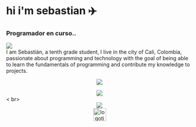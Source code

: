 # hi i'm sebastian ✈️
### Programador en curso..
![](https://komarev.com/ghpvc/?username=ALEMN2481&color=brightgreen) 
<br>
I am Sebastián, a tenth grade student, I live in the city of Cali, Colombia, passionate about programming and technology with the goal of being able to learn the fundamentals of programming and contribute my knowledge to projects.
<br> 
<p align="center"> 
  <a href="https://skillicons.dev">
    <img src="https://skillicons.dev/icons?i=js,html,css,raspberrypi" /> 
  </a> 
</p > 
<div align="center"> 
  <img src="https://github-readme-stats.vercel.app/api/top-langs/?username=ALEMN2481&layout=compact&theme=transparent"/> 
</div> 
< br> 
<div align="center"> 
  <img src="https://github-readme-stats.vercel.app/api?username=ALEMN2481&show_icons=true&theme=transparent&hide=contribs"/> 
  <br>  
    <img src="https://img.shields.io/static/v1?message=LinkedIn&logo=linkedin&label=&color=0077B5&logoColor=white&labelColor=&style=para-la-insignia" height="35" alt="logotipo de linkedin" /> 
  </a> 
</div> 


<!--
**ALEMN2481/ALEMN2481** is a ✨ _special_ ✨ repository because its `README.md` (this file) appears on your GitHub profile.

Here are some ideas to get you started:

- 🔭 I’m currently working on ...
- 🌱 I’m currently learning ...
- 👯 I’m looking to collaborate on ...
- 🤔 I’m looking for help with ...
- 💬 Ask me about ...
- 📫 How to reach me: ...
- 😄 Pronouns: ...
- ⚡ Fun fact: ...
-->
